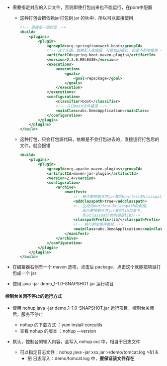 - 需要指定对应的入口文件，否则即使打包出来也不能运行，在pom中配置
  - 这种打包会把依赖jar打包到 jar 的lib中，所以可以直接使用
    ```xml
    <!-- 直接是一级标签 -->
    <build>
        <plugins>
            <plugin>
                <groupId>org.springframework.boot</groupId>
                <!-- 这个东西，依赖引入完成后，可能依旧报红，但是不影响使用 -->
                <artifactId>spring-boot-maven-plugin</artifactId>
                <version>2.3.0.RELEASE</version>
                <executions>
                    <execution>
                        <goals>
                            <goal>repackage</goal>
                        </goals>
                    </execution>
                </executions>
                <configuration>
                    <classifier>boot</classifier>
                    <!-- 入口main文件路径 -->
                    <mainClass>abc.DemoApplication</mainClass>
                </configuration>
            </plugin>
        </plugins>
    </build>
    ```
  - 这种打包，只会打包源代码，依赖是不会打包进去的，直接运行打包后的文件，就会报错
    ```xml
    <build>
        <plugins>
            <plugin>
                <groupId>org.apache.maven.plugins</groupId>
                <artifactId>maven-jar-plugin</artifactId>
                <version>2.4</version>
                <configuration>
                    <archive>
                        <manifest>
                            <!--是否要把第三方jar放到manifest的classpath中-->
                            <addClasspath>true</addClasspath>                        
                            <!--生成的manifest中classpath的前缀，
                                因为要把第三方jar放到lib目录下，
                                所以classpath的前缀是lib/-->
                            <classpathPrefix>lib/</classpathPrefix>
                            <!-- 执行的主程序路径 -->
                            <mainClass>abc.DemoApplication</mainClass>
                        </manifest>
                    </archive>
                </configuration>
            </plugin>
        </plugins>
    </build>
    ```

- 在编辑器右侧有一个 maven 选项，点击后 package，点击这个就能把项目打包成一个 jar 
- 使用 java -jar demo_1-1.0-SNAPSHOT.jar 运行项目


#### 控制台关闭不停止的运行方式
- 使用 nohup java -jar demo_1-1.0-SNAPSHOT.jar 运行项目，控制台关闭后，服务不停止
  - nohup 的下载方式 ：yum install coreutils
  - 查看 nohup 的版本 ：nohup --version

- 默认，控制台的输入内容，会写入 nohup.out 中，相当于日志文件
  - 可以指定日志文件：nohup java -jar xxx.jar >/demo/tomcat.log >&1 &
    - 把 日志写入：demo/tomcat.log 中，**要保证该文件存在**



